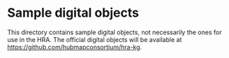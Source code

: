 # Sample digital objects

This directory contains sample digital objects, not necessarily the ones for use in the HRA. The official digital objects will be available at <https://github.com/hubmapconsortium/hra-kg>.
